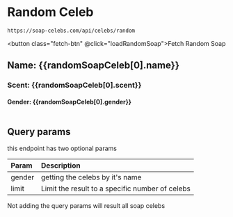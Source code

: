 # Random Celeb
`https://soap-celebs.com/api/celebs/random`

<script setup>
    import { ref } from 'vue'
    const randomSoapCeleb = ref(null)

    function loadRandomSoap() {
        fetch('http://localhost:8080/api/celebs/random')
        .then((r) => r.json())
        .then((r) => randomSoapCeleb.value = r)
    }
    loadRandomSoap()
</script>
<button class="fetch-btn" @click="loadRandomSoap">Fetch Random Soap</button>


<div v-if=randomSoapCeleb>
<h2 >Name: {{randomSoapCeleb[0].name}}</h2>
<h3> Scent: {{randomSoapCeleb[0].scent}}</h3>
<h4 >Gender: {{randomSoapCeleb[0].gender}}</h4>
<img :src="randomSoapCeleb[0].imgUrl"/>
</div>


## Query params 

this endpoint has two optional params 


| Param | Description |
| :---- | :---------- |
| gender  | getting the celebs by it's name |
| limit | Limit the result to a specific number of celebs


Not adding the query params will result all soap celebs 